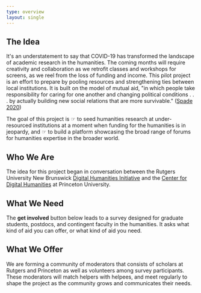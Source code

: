 ```yaml
---
type: overview
layout: single
---
```


## The Idea

It's an understatement to say that COVID-19 has transformed the landscape of academic research in the humanities. The coming months will require creativity and collaboration as we retrofit classes and workshops for screens, as we reel from the loss of funding and income. This pilot project is an effort to prepare by pooling resources and strengthening ties between local institutions. It is built on the model of mutual aid, "in which people take responsibility for caring for one another and changing political conditions . . . by actually building new social relations that are more survivable." ([Spade 2020](https://read.dukeupress.edu/social-text/article/38/1%20(142)/131/160175/Solidarity-Not-CharityMutual-Aid-for-Mobilization))

The goal of this project is ☞ to seed humanities research at under-resourced institutions at a moment when funding for the humanities is in jeopardy, and ☞ to build a platform showcasing the broad range of forums for humanities expertise in the broader world.

## Who We Are

The idea for this project began in conversation between the Rutgers University New Brunswick [Digital Humanities Initiative](https://dh.rutgers.edu/) and the [Center for Digital Humanities](https://cdh.princeton.edu/) at Princeton University.

## What We Need

The **get involved** button below leads to a survey designed for graduate students, postdocs, and contingent faculty in the humanities. It asks what kind of aid you can offer, or what kind of aid you need.

## What We Offer

We are forming a community of moderators that consists of scholars at Rutgers and Princeton as well as volunteers among survey participants. These moderators will match helpers with helpees, and meet regularly to shape the project as the community grows and communicates their needs.